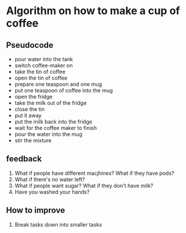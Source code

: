 # Algorithm on how to make a cup of coffee

## Pseudocode

- pour water into the tank
- switch coffee-maker on
- take the tin of coffee
- open the tin of coffee
- prepare one teaspoon and one mug
- put one teaspoon of coffee into the mug
- open the fridge
- take the milk out of the fridge
- close the tin
- put it away
- put the milk back into the fridge
- wait for the coffee maker to finish
- pour the water into the mug
- stir the mixture

## feedback

1. What if people have different macjhines? What if they have pods?
2. What if there's no water left?
3. What if people want sugar? What if they don't have milk?
4. Have you washed your hands?

## How to improve

1. Break tasks down into smaller tasks
